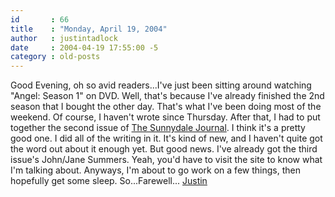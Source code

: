 ```yaml
---
id       : 66
title    : "Monday, April 19, 2004"
author   : justintadlock
date     : 2004-04-19 17:55:00 -5
category : old-posts
---
```


Good Evening, oh so avid readers...I've just been sitting around watching "Angel: Season 1" on DVD.  Well, that's because I've already finished the 2nd season that I bought the other day.  That's what I've been doing most of the weekend.  Of course, I haven't wrote since Thursday.  After that, I had to put together the second issue of <a href="http://thesunnydalejournal.dark-autumn.com" title="The Sunnydale Journal" rel="eternal"> The Sunnydale Journal</a>.  I think it's a pretty good one.  I did all of the writing in it.  It's kind of new, and I haven't quite got the word out about it enough yet.  But good news.  I've already got the third issue's John/Jane Summers.  Yeah, you'd have to visit the site to know what I'm talking about.  Anyways, I'm about to go work on a few things, then hopefully get some sleep.  So...Farewell...  <a href="mailto:webmaster@dark-autumn.com"> Justin</a>
